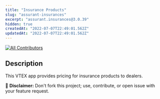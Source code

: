 ```yaml
---
title: "Insurance Products"
slug: "assurant-insurances"
excerpt: "assurant.insurances@3.0.39"
hidden: true
createdAt: "2022-07-07T22:49:01.562Z"
updatedAt: "2022-07-07T22:49:01.562Z"
---
```

<!-- ALL-CONTRIBUTORS-BADGE:START - Do not remove or modify this section -->
[![All Contributors](https://img.shields.io/badge/all_contributors-6-orange.svg?style=flat-square)](#contributors-)
<!-- ALL-CONTRIBUTORS-BADGE:END -->

## Description

This VTEX app provides pricing for insurance products to dealers.

:loudspeaker: **Disclaimer:** Don't fork this project; use, contribute, or open issue with your feature request.
